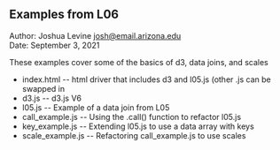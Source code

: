 Examples from L06
------------

Author: Joshua Levine [josh@email.arizona.edu](mailto:josh@email.arizona.edu)  
Date: September 3, 2021


These examples cover some of the basics of d3, data joins, and scales

* index.html -- html driver that includes d3 and l05.js (other .js can be swapped in
* d3.js -- d3.js V6
* l05.js -- Example of a data join from L05
* call_example.js -- Using the .call() function to refactor l05.js
* key_example.js -- Extending l05.js to use a data array with keys
* scale_example.js -- Refactoring call_example.js to use scales


